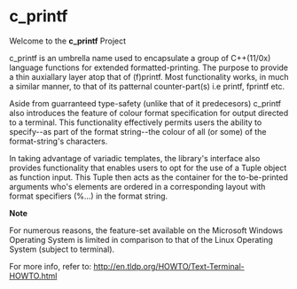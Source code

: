 # c_printf #

Welcome to the **c_printf** Project

c_printf is an umbrella name used to encapsulate a group of C++(11/0x) 
language functions for extended formatted-printing. 
The purpose to provide a thin auxiallary layer atop that of (f)printf.
Most functionality works, in much a similar manner, to that of its patternal
counter-part(s)	i.e printf, fprintf etc. 

Aside from guarranteed type-safety (unlike that of it predecesors) 
c_printf also introduces the feature of colour format specification for output 
directed to a terminal. 
This functionality effectively permits users the ability to specify--as part of 
the format string--the colour of all (or some) of the format-string's characters.

In taking advantage of variadic templates, the library's interface also provides
functionality that enables users to opt for the use of a Tuple object as function 
input. This Tuple then acts as the container for the to-be-printed arguments who's 
elements are ordered in a corresponding layout with format specifiers (%...) in 
the format string.  

**Note**

For numerous reasons, the feature-set available on the Microsoft Windows Operating 
System is limited in comparison to that of the Linux Operating System (subject to 
terminal).

For more info, refer to: http://en.tldp.org/HOWTO/Text-Terminal-HOWTO.html